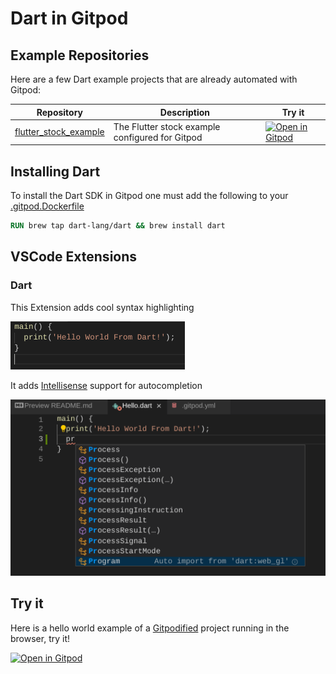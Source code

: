 # Dart in Gitpod

## Example Repositories

Here are a few Dart example projects that are already automated with Gitpod:

<div class="table-container">

| Repository                                                                  | Description                                     | Try it                                                                                                                                  |
| --------------------------------------------------------------------------- | ----------------------------------------------- | --------------------------------------------------------------------------------------------------------------------------------------- |
| [flutter_stock_example](https://github.com/gitpod-io/flutter_stock_example) | The Flutter stock example configured for Gitpod | [![Open in Gitpod](https://gitpod.io/button/open-in-gitpod.svg)](https://gitpod.io/#https://github.com/gitpod-io/flutter_stock_example) |

## Installing Dart

To install the Dart SDK in Gitpod one must add the following to your [.gitpod.Dockerfile](https://gitpod.io/docs/config-docker)

```Dockerfile
RUN brew tap dart-lang/dart && brew install dart
```

## VSCode Extensions

### Dart

This Extension adds cool syntax highlighting

![Syntax highlighting example](../images/AfterSyntaxHighlighting.png)

It adds [Intellisense](https://code.visualstudio.com/docs/editor/intellisense) support for autocompletion

![Dart intellisense example](../images/DartIntellisenseExample.png)

## Try it

Here is a hello world example of a [Gitpodified](https://www.gitpod.io/blog/gitpodify/) project running in the browser, try it!

[![Open in Gitpod](https://gitpod.io/button/open-in-gitpod.svg)](https://gitpod.io/#https://github.com/gitpod-io/Gitpod-Dart)
